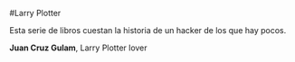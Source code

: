 #Larry Plotter

Esta serie de libros cuestan la historia de un hacker de los que hay pocos.

**Juan Cruz Gulam**, Larry Plotter lover
